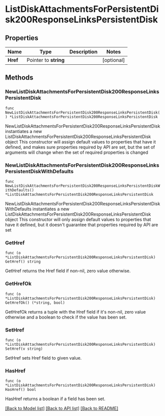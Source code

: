 # ListDiskAttachmentsForPersistentDisk200ResponseLinksPersistentDisk

## Properties

Name | Type | Description | Notes
------------ | ------------- | ------------- | -------------
**Href** | Pointer to **string** |  | [optional] 

## Methods

### NewListDiskAttachmentsForPersistentDisk200ResponseLinksPersistentDisk

`func NewListDiskAttachmentsForPersistentDisk200ResponseLinksPersistentDisk() *ListDiskAttachmentsForPersistentDisk200ResponseLinksPersistentDisk`

NewListDiskAttachmentsForPersistentDisk200ResponseLinksPersistentDisk instantiates a new ListDiskAttachmentsForPersistentDisk200ResponseLinksPersistentDisk object
This constructor will assign default values to properties that have it defined,
and makes sure properties required by API are set, but the set of arguments
will change when the set of required properties is changed

### NewListDiskAttachmentsForPersistentDisk200ResponseLinksPersistentDiskWithDefaults

`func NewListDiskAttachmentsForPersistentDisk200ResponseLinksPersistentDiskWithDefaults() *ListDiskAttachmentsForPersistentDisk200ResponseLinksPersistentDisk`

NewListDiskAttachmentsForPersistentDisk200ResponseLinksPersistentDiskWithDefaults instantiates a new ListDiskAttachmentsForPersistentDisk200ResponseLinksPersistentDisk object
This constructor will only assign default values to properties that have it defined,
but it doesn't guarantee that properties required by API are set

### GetHref

`func (o *ListDiskAttachmentsForPersistentDisk200ResponseLinksPersistentDisk) GetHref() string`

GetHref returns the Href field if non-nil, zero value otherwise.

### GetHrefOk

`func (o *ListDiskAttachmentsForPersistentDisk200ResponseLinksPersistentDisk) GetHrefOk() (*string, bool)`

GetHrefOk returns a tuple with the Href field if it's non-nil, zero value otherwise
and a boolean to check if the value has been set.

### SetHref

`func (o *ListDiskAttachmentsForPersistentDisk200ResponseLinksPersistentDisk) SetHref(v string)`

SetHref sets Href field to given value.

### HasHref

`func (o *ListDiskAttachmentsForPersistentDisk200ResponseLinksPersistentDisk) HasHref() bool`

HasHref returns a boolean if a field has been set.


[[Back to Model list]](../README.md#documentation-for-models) [[Back to API list]](../README.md#documentation-for-api-endpoints) [[Back to README]](../README.md)


